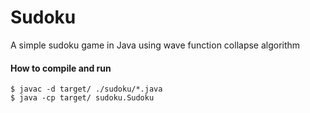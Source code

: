 # Sudoku
A simple sudoku game in Java using wave function collapse algorithm

#### How to compile and run
```
$ javac -d target/ ./sudoku/*.java 
$ java -cp target/ sudoku.Sudoku
```
